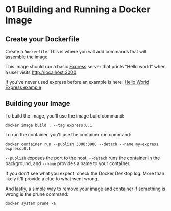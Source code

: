 # 01 Building and Running a Docker Image

## Create your Dockerfile

Create a `Dockerfile`. This is where you will add commands that will assemble the image.

This image should run a basic [Express](https://expressjs.com/) server that prints "Hello world" when a user visits [http://localhost:3000](http://localhost:3000)

If you've never used express before an example is here: [Hello World Express example](https://expressjs.com/en/starter/hello-world.html)

## Building your Image

To build the image, you'll use the image build command:

```
docker image build . --tag express:0.1
```

To run the container, you'll use the container run command:

```
docker container run --publish 3000:3000 --detach --name my-express express:0.1
```

`--publish` exposes the port to the host, `--detach` runs the container in the background, and `--name` provides a name to your container.

If you don't see what you expect, check the Docker Desktop log. More than likely it'll provide a clue to what went wrong.

And lastly, a simple way to remove your image and container if something is wrong is the prune command:

```
docker system prune -a
```
